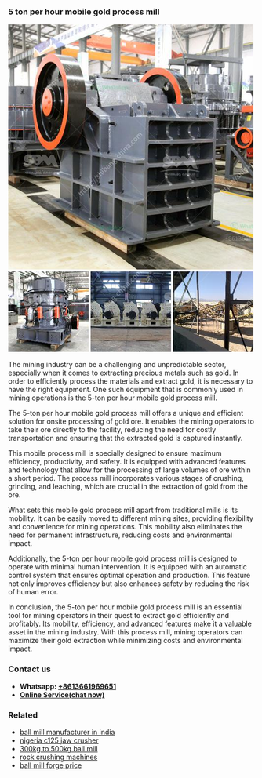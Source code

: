 <h3>5 ton per hour mobile gold process mill</h3><img src='1702952840.jpg' alt=''><p>The mining industry can be a challenging and unpredictable sector, especially when it comes to extracting precious metals such as gold. In order to efficiently process the materials and extract gold, it is necessary to have the right equipment. One such equipment that is commonly used in mining operations is the 5-ton per hour mobile gold process mill.</p><p>The 5-ton per hour mobile gold process mill offers a unique and efficient solution for onsite processing of gold ore. It enables the mining operators to take their ore directly to the facility, reducing the need for costly transportation and ensuring that the extracted gold is captured instantly.</p><p>This mobile process mill is specially designed to ensure maximum efficiency, productivity, and safety. It is equipped with advanced features and technology that allow for the processing of large volumes of ore within a short period. The process mill incorporates various stages of crushing, grinding, and leaching, which are crucial in the extraction of gold from the ore.</p><p>What sets this mobile gold process mill apart from traditional mills is its mobility. It can be easily moved to different mining sites, providing flexibility and convenience for mining operations. This mobility also eliminates the need for permanent infrastructure, reducing costs and environmental impact.</p><p>Additionally, the 5-ton per hour mobile gold process mill is designed to operate with minimal human intervention. It is equipped with an automatic control system that ensures optimal operation and production. This feature not only improves efficiency but also enhances safety by reducing the risk of human error.</p><p>In conclusion, the 5-ton per hour mobile gold process mill is an essential tool for mining operators in their quest to extract gold efficiently and profitably. Its mobility, efficiency, and advanced features make it a valuable asset in the mining industry. With this process mill, mining operators can maximize their gold extraction while minimizing costs and environmental impact.</p><h3>Contact us</h3><ul><li><strong>Whatsapp:&nbsp;<a href="https://wa.me/8613661969651">+8613661969651</a></strong></li><li><a href="https://swt.shibang-china.com/?git&amp;zhl&amp;5 ton per hour mobile gold process mill"><strong>Online Service(chat now)</strong></a></li></ul><h3>Related</h3><ul><li><a href='ball mill manufacturer in india.md'>ball mill manufacturer in india</a></li><li><a href='nigeria c125 jaw crusher.md'>nigeria c125 jaw crusher</a></li><li><a href='300kg to 500kg ball mill.md'>300kg to 500kg ball mill</a></li><li><a href='rock crushing machines.md'>rock crushing machines</a></li><li><a href='ball mill forge price.md'>ball mill forge price</a></li></ul>